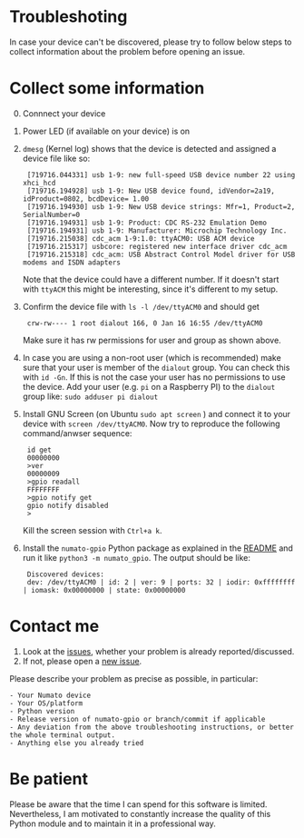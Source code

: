 Troubleshoting
==============

In case your device can't be discovered, please try to follow below steps to
collect information about the problem before opening an issue.

# Collect some information

0. Connnect your device

1. Power LED (if available on your device) is on

2. `dmesg` (Kernel log) shows that the device is detected and assigned a device
   file like so:

        [719716.044331] usb 1-9: new full-speed USB device number 22 using xhci_hcd
        [719716.194928] usb 1-9: New USB device found, idVendor=2a19, idProduct=0802, bcdDevice= 1.00
        [719716.194930] usb 1-9: New USB device strings: Mfr=1, Product=2, SerialNumber=0
        [719716.194931] usb 1-9: Product: CDC RS-232 Emulation Demo
        [719716.194931] usb 1-9: Manufacturer: Microchip Technology Inc.
        [719716.215038] cdc_acm 1-9:1.0: ttyACM0: USB ACM device
        [719716.215317] usbcore: registered new interface driver cdc_acm
        [719716.215318] cdc_acm: USB Abstract Control Model driver for USB modems and ISDN adapters

    Note that the device could have a different number. If it doesn't start
    with `ttyACM` this might be interesting, since it's different to my setup.

3. Confirm the device file with `ls -l /dev/ttyACM0` and should get

        crw-rw---- 1 root dialout 166, 0 Jan 16 16:55 /dev/ttyACM0

    Make sure it has rw permissions for user and group as shown above.

4. In case you are using a non-root user (which is recommended) make sure that
   your user is member of the `dialout` group. You can check this with `id
   -Gn`. If this is not the case your user has no permissions to use the
   device. Add your user (e.g. `pi` on a Raspberry PI) to the `dialout` group
   like: `sudo adduser pi dialout`

5. Install GNU Screen (on Ubuntu `sudo apt screen` ) and connect it to your
   device with `screen /dev/ttyACM0`. Now try to reproduce the following
   command/anwser sequence:

        id get
        00000000
        >ver
        00000009
        >gpio readall
        FFFFFFFF
        >gpio notify get
        gpio notify disabled
        >

    Kill the screen session with `Ctrl+a k`.

6. Install the `numato-gpio` Python package as explained in the
   [README](../README.md#Install) and run it like `python3 -m numato_gpio`.
   The output should be like:

        Discovered devices:
        dev: /dev/ttyACM0 | id: 2 | ver: 9 | ports: 32 | iodir: 0xffffffff | iomask: 0x00000000 | state: 0x00000000

# Contact me

1. Look at the [issues](https://github.com/clssn/numato-gpio/issues), whether your problem is already reported/discussed.
2. If not, please open a [new issue](https://github.com/clssn/numato-gpio/issues/new/choose).

Please describe your problem as precise as possible, in particular:

    - Your Numato device
    - Your OS/platform
    - Python version
    - Release version of numato-gpio or branch/commit if applicable
    - Any deviation from the above troubleshooting instructions, or better the whole terminal output.
    - Anything else you already tried

# Be patient

Please be aware that the time I can spend for this software is limited.
Nevertheless, I am motivated to constantly increase the quality of this Python
module and to maintain it in a professional way.
